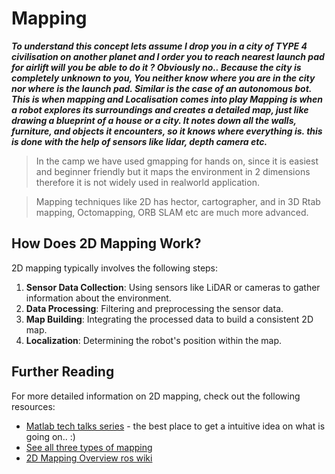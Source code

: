 # Mapping 

***To understand this concept lets assume I drop you in a city of TYPE 4 civilisation on another planet and I order you to reach nearest launch pad for airlift will you be able to do it ?
Obviously no..
Because the city is completely unknown to you, You neither know where you are in the city nor where is the launch pad. Similar is the case of an autonomous bot. This is when mapping and Localisation comes into play
Mapping is when a robot explores its surroundings and creates a detailed map, just like drawing a blueprint of a house or a city. It notes down all the walls, furniture, and objects it encounters, so it knows where everything is.
this is done with the help of sensors like lidar, depth camera etc.***

> In the camp we have used gmapping for hands on, since it is easiest and beginner friendly but it maps the environment in 2 dimensions therefore it is not widely used in realworld application.

>Mapping techniques like 2D has hector, cartographer, and in 3D Rtab mapping, Octomapping, ORB SLAM etc are much more advanced.

## How Does 2D Mapping Work?

2D mapping typically involves the following steps:

1. **Sensor Data Collection**: Using sensors like LiDAR or cameras to gather information about the environment.
2. **Data Processing**: Filtering and preprocessing the sensor data.
3. **Map Building**: Integrating the processed data to build a consistent 2D map.
4. **Localization**: Determining the robot's position within the map.


## Further Reading

For more detailed information on 2D mapping, check out the following resources:
- [Matlab tech talks series](https://www.youtube.com/playlist?list=PLn8PRpmsu08rLRGrnF-S6TyGrmcA2X7kg) - the best place to get a intuitive idea on what is going on.. :)
- [See all three types of mapping](https://www.youtube.com/watch?v=7iM2ynZEuf0)
- [2D Mapping Overview ros wiki](http://wiki.ros.org/navigation/Tutorials/RobotSetup)

